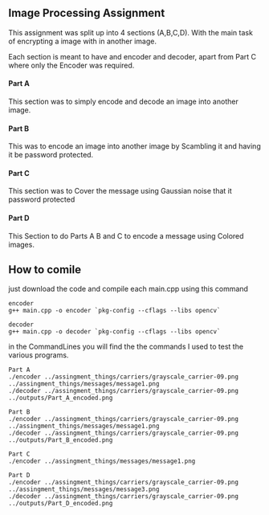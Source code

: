 ## Image Processing Assignment

This assignment was split up into 4 sections (A,B,C,D). With the main task of encrypting a image with in another image. 

Each section is meant to have and encoder and decoder, apart from Part C where only the Encoder was required.

#### Part A
This section was to simply encode and decode an image into another image.

#### Part B
This was to encode an image into another image by Scambling it and having it be password protected.

#### Part C

This section was to Cover the message using Gaussian noise that it password protected

#### Part D
This Section to do Parts A B and C to encode a message using Colored images.

## How to comile

just download the code and compile each main.cpp using this command
```
encoder
g++ main.cpp -o encoder `pkg-config --cflags --libs opencv`

decoder
g++ main.cpp -o decoder `pkg-config --cflags --libs opencv`
```

in the CommandLines you will find the the commands I used to test the various programs.

```
Part A
./encoder ../assingment_things/carriers/grayscale_carrier-09.png ../assingment_things/messages/message1.png
./decoder ../assingment_things/carriers/grayscale_carrier-09.png ../outputs/Part_A_encoded.png

Part B
./encoder ../assingment_things/carriers/grayscale_carrier-09.png ../assingment_things/messages/message1.png
./decoder ../assingment_things/carriers/grayscale_carrier-09.png ../outputs/Part_B_encoded.png

Part C
./encoder ../assingment_things/messages/message1.png

Part D
./encoder ../assingment_things/carriers/grayscale_carrier-09.png ../assingment_things/messages/message3.png
./decoder ../assingment_things/carriers/grayscale_carrier-09.png ../outputs/Part_D_encoded.png
```
